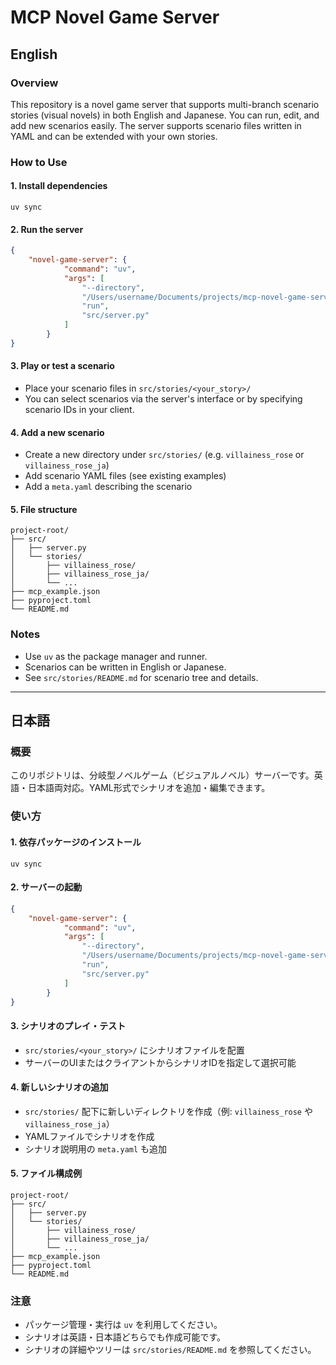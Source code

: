 # MCP Novel Game Server

## English

### Overview
This repository is a novel game server that supports multi-branch scenario stories (visual novels) in both English and Japanese. You can run, edit, and add new scenarios easily. The server supports scenario files written in YAML and can be extended with your own stories.

### How to Use

#### 1. Install dependencies
```
uv sync
```

#### 2. Run the server
```json
{
    "novel-game-server": {
            "command": "uv",
            "args": [
                "--directory",
                "/Users/username/Documents/projects/mcp-novel-game-server", ## Replace with your project root
                "run",
                "src/server.py"
            ]
        }
}
```

#### 3. Play or test a scenario
- Place your scenario files in `src/stories/<your_story>/`
- You can select scenarios via the server's interface or by specifying scenario IDs in your client.

#### 4. Add a new scenario
- Create a new directory under `src/stories/` (e.g. `villainess_rose` or `villainess_rose_ja`)
- Add scenario YAML files (see existing examples)
- Add a `meta.yaml` describing the scenario

#### 5. File structure
```
project-root/
├── src/
│   ├── server.py
│   └── stories/
│       ├── villainess_rose/
│       ├── villainess_rose_ja/
│       └── ...
├── mcp_example.json
├── pyproject.toml
└── README.md
```

### Notes
- Use `uv` as the package manager and runner.
- Scenarios can be written in English or Japanese.
- See `src/stories/README.md` for scenario tree and details.

---

## 日本語

### 概要
このリポジトリは、分岐型ノベルゲーム（ビジュアルノベル）サーバーです。英語・日本語両対応。YAML形式でシナリオを追加・編集できます。

### 使い方

#### 1. 依存パッケージのインストール
```
uv sync
```

#### 2. サーバーの起動
```json
{
    "novel-game-server": {
            "command": "uv",
            "args": [
                "--directory",
                "/Users/username/Documents/projects/mcp-novel-game-server", ## Replace with your project root
                "run",
                "src/server.py"
            ]
        }
}
```

#### 3. シナリオのプレイ・テスト
- `src/stories/<your_story>/` にシナリオファイルを配置
- サーバーのUIまたはクライアントからシナリオIDを指定して選択可能

#### 4. 新しいシナリオの追加
- `src/stories/` 配下に新しいディレクトリを作成（例: `villainess_rose` や `villainess_rose_ja`）
- YAMLファイルでシナリオを作成
- シナリオ説明用の `meta.yaml` も追加

#### 5. ファイル構成例
```
project-root/
├── src/
│   ├── server.py
│   └── stories/
│       ├── villainess_rose/
│       ├── villainess_rose_ja/
│       └── ...
├── mcp_example.json
├── pyproject.toml
└── README.md
```

### 注意
- パッケージ管理・実行は `uv` を利用してください。
- シナリオは英語・日本語どちらでも作成可能です。
- シナリオの詳細やツリーは `src/stories/README.md` を参照してください。